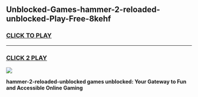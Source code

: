 
## Unblocked-Games-hammer-2-reloaded-unblocked-Play-Free-8kehf
<h3>
<a href="https://premium76.site?title=hammer-2-reloaded-unblocked&ref=19M">CLICK TO PLAY</a></h3>
<hr>

<h3>
<a href="https://premium76.site?title=hammer-2-reloaded-unblocked&ref=19M">CLICK 2 PLAY</a>
  
</h3>

<a href="https://premium76.site?title=hammer-2-reloaded-unblocked&ref=19M"><img src="https://clearcache.store/games.png"></a>


**hammer-2-reloaded-unblocked games unblocked: Your Gateway to Fun and Accessible Online Gaming**
